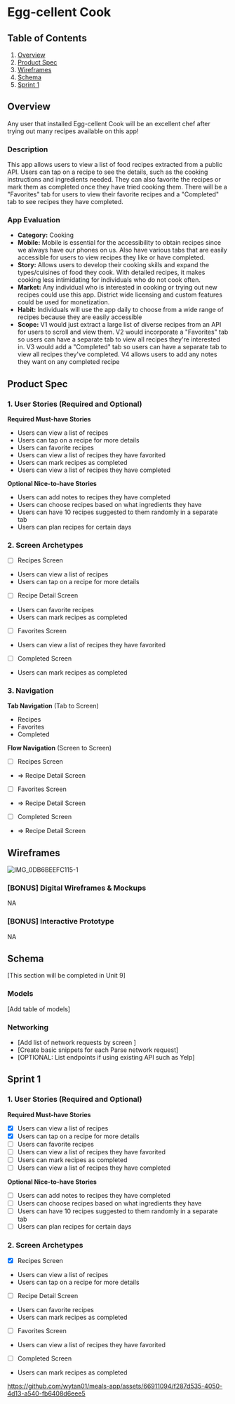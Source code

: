 # Egg-cellent Cook

## Table of Contents

1. [Overview](#Overview)
2. [Product Spec](#Product-Spec)
3. [Wireframes](#Wireframes)
4. [Schema](#Schema)
5. [Sprint 1](#Sprint-1)

## Overview
Any user that installed Egg-cellent Cook will be an excellent chef after trying out many recipes available on this app!

### Description

This app allows users to view a list of food recipes extracted from a public API. Users can tap on a recipe to see the details, such as the cooking instructions and ingredients needed. They can also favorite the recipes or mark them as completed once they have tried cooking them. There will be a "Favorites" tab for users to view their favorite recipes and a "Completed" tab to see recipes they have completed. 

### App Evaluation

- **Category:** Cooking
- **Mobile:** Mobile is essential for the accessibility to obtain recipes since we always have our phones on us. Also have various tabs that are easily accessible for users to view recipes they like or have completed.
- **Story:** Allows users to develop their cooking skills and expand the types/cuisines of food they cook. With detailed recipes, it makes cooking less intimidating for individuals who do not cook often.
- **Market:** Any individual who is interested in cooking or trying out new recipes could use this app. District wide licensing and custom features could be used for monetization. 
- **Habit:** Individuals will use the app daily to choose from a wide range of recipes because they are easily accessible
- **Scope:** V1 would just extract a large list of diverse recipes from an API for users to scroll and view them. V2 would incorporate a "Favorites" tab so users can have a separate tab to view all recipes they're interested in. V3 would add a "Completed" tab so users can have a separate tab to view all recipes they've completed. V4 allows users to add any notes they want on any completed recipe

## Product Spec

### 1. User Stories (Required and Optional)

**Required Must-have Stories**

* Users can view a list of recipes
* Users can tap on a recipe for more details
* Users can favorite recipes
* Users can view a list of recipes they have favorited
* Users can mark recipes as completed
* Users can view a list of recipes they have completed

**Optional Nice-to-have Stories**
* Users can add notes to recipes they have completed
* Users can choose recipes based on what ingredients they have
* Users can have 10 recipes suggested to them randomly in a separate tab
* Users can plan recipes for certain days

### 2. Screen Archetypes

- [ ] Recipes Screen
* Users can view a list of recipes
* Users can tap on a recipe for more details
- [ ] Recipe Detail Screen
* Users can favorite recipes
* Users can mark recipes as completed
- [ ] Favorites Screen
* Users can view a list of recipes they have favorited
- [ ] Completed Screen
* Users can mark recipes as completed

### 3. Navigation

**Tab Navigation** (Tab to Screen)

* Recipes
* Favorites
* Completed

**Flow Navigation** (Screen to Screen)

- [ ] Recipes Screen
* => Recipe Detail Screen
- [ ] Favorites Screen
* => Recipe Detail Screen
- [ ] Completed Screen
* => Recipe Detail Screen

## Wireframes
![IMG_0DB6BEEFC115-1](https://github.com/wytan01/meals-app/assets/66911094/b78fa6fc-b79b-4cfe-96ee-75246ca0c4b7)


### [BONUS] Digital Wireframes & Mockups
NA

### [BONUS] Interactive Prototype
NA

## Schema 

[This section will be completed in Unit 9]

### Models

[Add table of models]

### Networking

- [Add list of network requests by screen ]
- [Create basic snippets for each Parse network request]
- [OPTIONAL: List endpoints if using existing API such as Yelp]

## Sprint 1
### 1. User Stories (Required and Optional)
**Required Must-have Stories**

- [x]  Users can view a list of recipes
- [x]  Users can tap on a recipe for more details
- [ ]  Users can favorite recipes
- [ ]  Users can view a list of recipes they have favorited
- [ ]  Users can mark recipes as completed
- [ ]  Users can view a list of recipes they have completed

**Optional Nice-to-have Stories**
- [ ]  Users can add notes to recipes they have completed
- [ ]  Users can choose recipes based on what ingredients they have
- [ ]  Users can have 10 recipes suggested to them randomly in a separate tab
- [ ]  Users can plan recipes for certain days

### 2. Screen Archetypes

- [x] Recipes Screen
* Users can view a list of recipes
* Users can tap on a recipe for more details
- [ ] Recipe Detail Screen
* Users can favorite recipes
* Users can mark recipes as completed
- [ ] Favorites Screen
* Users can view a list of recipes they have favorited
- [ ] Completed Screen
* Users can mark recipes as completed

https://github.com/wytan01/meals-app/assets/66911094/f287d535-4050-4d13-a540-fb6408d6eee5

